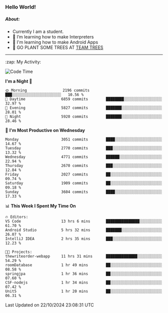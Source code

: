 ### Hello World!

##### About:
- Currently I am a student.
- 🌱 I’m learning how to make Interpreters
- 🌱 I'm learning how to make Android Apps
- 🌱 GO PLANT SOME TREES AT [TEAM TREES](https://teamtrees.org/)

---
  <summary>:zap: My Activity:</summary>
  
<!--START_SECTION:waka-->
![Code Time](http://img.shields.io/badge/Code%20Time-1%2C539%20hrs%205%20mins-blue)

**I'm a Night 🦉** 

```text
🌞 Morning                2196 commits        ███░░░░░░░░░░░░░░░░░░░░░░   10.56 % 
🌆 Daytime                6859 commits        ████████░░░░░░░░░░░░░░░░░   32.97 % 
🌃 Evening                5827 commits        ███████░░░░░░░░░░░░░░░░░░   28.01 % 
🌙 Night                  5920 commits        ███████░░░░░░░░░░░░░░░░░░   28.46 % 
```
📅 **I'm Most Productive on Wednesday** 

```text
Monday                   3051 commits        ████░░░░░░░░░░░░░░░░░░░░░   14.67 % 
Tuesday                  2770 commits        ███░░░░░░░░░░░░░░░░░░░░░░   13.32 % 
Wednesday                4771 commits        ██████░░░░░░░░░░░░░░░░░░░   22.94 % 
Thursday                 2670 commits        ███░░░░░░░░░░░░░░░░░░░░░░   12.84 % 
Friday                   2027 commits        ██░░░░░░░░░░░░░░░░░░░░░░░   09.74 % 
Saturday                 1909 commits        ██░░░░░░░░░░░░░░░░░░░░░░░   09.18 % 
Sunday                   3604 commits        ████░░░░░░░░░░░░░░░░░░░░░   17.33 % 
```


📊 **This Week I Spent My Time On** 

```text
🔥 Editors: 
VS Code                  13 hrs 6 mins       ███████████████░░░░░░░░░░   61.70 % 
Android Studio           5 hrs 32 mins       ███████░░░░░░░░░░░░░░░░░░   26.07 % 
IntelliJ IDEA            2 hrs 35 mins       ███░░░░░░░░░░░░░░░░░░░░░░   12.23 % 

🐱‍💻 Projects: 
thewriteorder-webapp     11 hrs 31 mins      ██████████████░░░░░░░░░░░   54.29 % 
roomDatabase             1 hr 49 mins        ██░░░░░░░░░░░░░░░░░░░░░░░   08.58 % 
springjpa                1 hr 36 mins        ██░░░░░░░░░░░░░░░░░░░░░░░   07.60 % 
CSF-nodejs               1 hr 34 mins        ██░░░░░░░░░░░░░░░░░░░░░░░   07.42 % 
Unit5                    1 hr 20 mins        ██░░░░░░░░░░░░░░░░░░░░░░░   06.31 % 
```


 Last Updated on 22/10/2024 23:08:31 UTC
<!--END_SECTION:waka-->
